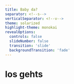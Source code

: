 ```yaml
---
title: Baby da?
separator: <!--s-->
verticalSeparator: <!--v-->
theme: solarized
highlight-theme: monokai
revealOptions:
  controls: false
  slideNumber: false
  transition: 'slide'
  backgroundTransition: 'fade'
---
```


<!-- .slide: data-background="https://media.giphy.com/media/AazbFyRAiYlry/giphy.gif"-->
# los gehts
